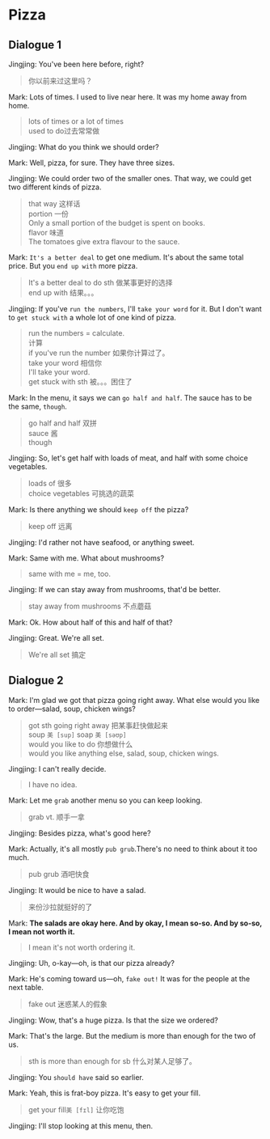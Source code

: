 # Pizza
## Dialogue 1
Jingjing:  You've been here before, right?  
> 你以前来过这里吗？

Mark:  Lots of times.  I used to live near here.  It was my home away from home.  
> lots of times or a lot of times  
> used to do过去常常做  

Jingjing:  What do you think we should order?  

Mark:  Well, pizza, for sure.  They have three sizes.  

Jingjing:  We could order two of the smaller ones.  That way, we could get two different kinds of pizza.  
> that way 这样话  
> portion 一份  
> Only a small portion of the budget is spent on books.  
> flavor 味道  
> The tomatoes give extra flavour to the sauce.  

Mark:  `It's a better deal` to get one medium.  It's about the same total price.  But you `end up with` more pizza.  
> It's a better deal to do sth 做某事更好的选择  
> end up with 结果。。。

Jingjing:  If you've `run the numbers`, I'll `take your word` for it.  But I don't want to `get stuck with` a whole lot of one kind of pizza.  
> run the numbers = calculate.  
> 计算  
> if you've run the number 如果你计算过了。  
> take your word 相信你  
> I'll take your word.  
> get stuck with sth  被。。。困住了  

Mark:  In the menu, it says we can `go half and half`.  The sauce has to be the same, `though`.  
> go half and half 双拼  
> sauce 酱  
> though

Jingjing:  So, let's get half with loads of meat, and half with some choice vegetables.  
> loads of 很多  
> choice vegetables 可挑选的蔬菜  

Mark:  Is there anything we should `keep off` the pizza?  
> keep off 远离  

Jingjing:  I'd rather not have seafood, or anything sweet.  

Mark:  Same with me.  What about mushrooms?  
> same with me = me, too.  

Jingjing:  If we can stay away from mushrooms, that'd be better.  
> stay away from mushrooms 不点蘑菇  

Mark:  Ok.  How about half of this and half of that?  

Jingjing:  Great.  We're all set.  
> We're all set 搞定

## Dialogue 2
Mark:  I'm glad we got that pizza going right away.  What else would you like to order—salad, soup, chicken wings?  
> got sth going right away 把某事赶快做起来  
> soup `美 [sup]` soap `美 [səʊp]`  
> would you like to do 你想做什么  
> would you like anything else, salad, soup, chicken wings.  

Jingjing:  I can't really decide.  
> I have no idea.  

Mark:  Let me `grab` another menu so you can keep looking.  
> grab vt. 顺手一拿  


Jingjing:  Besides pizza, what's good here?  

Mark:  Actually, it's all mostly `pub grub`.There's no need to think about it too much.  
> pub grub 酒吧快食  

Jingjing:  It would be nice to have a salad.  
> 来份沙拉就挺好的了  

Mark:  **The salads are okay here. And by okay, I mean so-so. And by so-so, I mean not worth it.**  
> I mean it's not worth ordering it.  

Jingjing:  Uh, o-kay—oh, is that our pizza already?  

Mark:  He's coming toward us—oh, `fake out!`  It was for the people at the next table.  
> fake out 迷惑某人的假象  

Jingjing:  Wow, that's a huge pizza.  Is that the size we ordered?  

Mark:  That's the large.  But the medium is more than enough for the two of us.  
> sth is more than enough for sb 什么对某人足够了。  

Jingjing:  You `should have` said so earlier.  

Mark:  Yeah, this is frat-boy pizza.  It's easy to get your fill.  
> get your fill`美 [fɪl]` 让你吃饱

Jingjing:  I'll stop looking at this menu, then.  